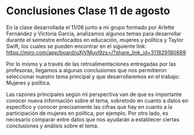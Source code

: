 
# Conclusiones Clase 11 de agosto 

En la clase desarrollada el 11/08 junto a mi grupo formado por Arlette Fernández y Victoria García, analizamos algunos temas para desarrollar durante el semestre enfocados en educación, mujeres y política y Taylor Swift, los cuales se pueden encontrar en el siguiente link: https://miro.com/app/board/uXjVMuvl9zs=/?share_link_id=311829180689

Por lo mismo y a través de las retroalimentaciones entregadas por las profesoras, llegamos a algunas conclusiones que nos permitieron seleccionar nuestro tema principal y que desarrollaremos en el trabajo: Mujeres y política. 

Las razones principales según mi perspectiva van de que es importante conocer nueva información sobre el tema, sobretodo en cuanto a datos en específico y conocer precisamente las cifras que hay en cuanto a la participación de mujeres en política, por ejemplo. Por otro lado, es necesario comparar entre datos que nos ayudarán a establecer ciertas conclusiones y análisis sobre el tema. 